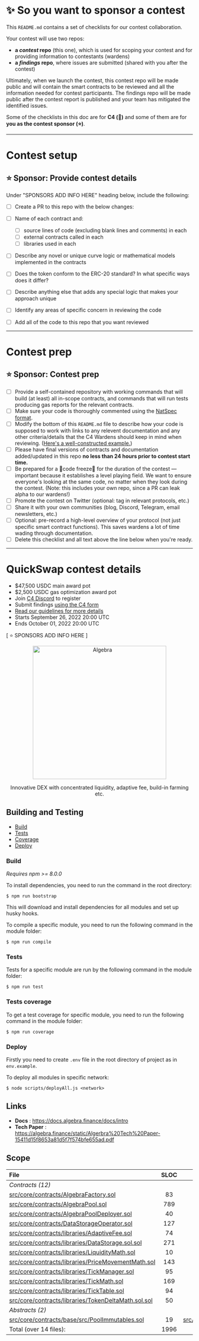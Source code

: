 # ✨ So you want to sponsor a contest

This `README.md` contains a set of checklists for our contest collaboration.

Your contest will use two repos: 
- **a _contest_ repo** (this one), which is used for scoping your contest and for providing information to contestants (wardens)
- **a _findings_ repo**, where issues are submitted (shared with you after the contest) 

Ultimately, when we launch the contest, this contest repo will be made public and will contain the smart contracts to be reviewed and all the information needed for contest participants. The findings repo will be made public after the contest report is published and your team has mitigated the identified issues.

Some of the checklists in this doc are for **C4 (🐺)** and some of them are for **you as the contest sponsor (⭐️)**.

---

# Contest setup

## ⭐️ Sponsor: Provide contest details

Under "SPONSORS ADD INFO HERE" heading below, include the following:

- [ ] Create a PR to this repo with the below changes:
- [ ] Name of each contract and:
  - [ ] source lines of code (excluding blank lines and comments) in each
  - [ ] external contracts called in each
  - [ ] libraries used in each
- [ ] Describe any novel or unique curve logic or mathematical models implemented in the contracts
- [ ] Does the token conform to the ERC-20 standard? In what specific ways does it differ?
- [ ] Describe anything else that adds any special logic that makes your approach unique
- [ ] Identify any areas of specific concern in reviewing the code
- [ ] Add all of the code to this repo that you want reviewed


---

# Contest prep

## ⭐️ Sponsor: Contest prep
- [ ] Provide a self-contained repository with working commands that will build (at least) all in-scope contracts, and commands that will run tests producing gas reports for the relevant contracts.
- [ ] Make sure your code is thoroughly commented using the [NatSpec format](https://docs.soliditylang.org/en/v0.5.10/natspec-format.html#natspec-format).
- [ ] Modify the bottom of this `README.md` file to describe how your code is supposed to work with links to any relevent documentation and any other criteria/details that the C4 Wardens should keep in mind when reviewing. ([Here's a well-constructed example.](https://github.com/code-423n4/2021-06-gro/blob/main/README.md))
- [ ] Please have final versions of contracts and documentation added/updated in this repo **no less than 24 hours prior to contest start time.**
- [ ] Be prepared for a 🚨code freeze🚨 for the duration of the contest — important because it establishes a level playing field. We want to ensure everyone's looking at the same code, no matter when they look during the contest. (Note: this includes your own repo, since a PR can leak alpha to our wardens!)
- [ ] Promote the contest on Twitter (optional: tag in relevant protocols, etc.)
- [ ] Share it with your own communities (blog, Discord, Telegram, email newsletters, etc.)
- [ ] Optional: pre-record a high-level overview of your protocol (not just specific smart contract functions). This saves wardens a lot of time wading through documentation.
- [ ] Delete this checklist and all text above the line below when you're ready.

---

# QuickSwap contest details
- $47,500 USDC main award pot
- $2,500 USDC gas optimization award pot
- Join [C4 Discord](https://discord.gg/code4rena) to register
- Submit findings [using the C4 form](https://code4rena.com/contests/2022-09-quickswap-contest/submit)
- [Read our guidelines for more details](https://docs.code4rena.com/roles/wardens)
- Starts September 26, 2022 20:00 UTC
- Ends October 01, 2022 20:00 UTC

[ ⭐️ SPONSORS ADD INFO HERE ]

<p align="center">
  <a href="https://algebra.finance/"><img alt="Algebra" src="logo.svg" width="360"></a>
</p>

<p align="center">
Innovative DEX with concentrated liquidity, adaptive fee, build-in farming etc.
</p>

## Building and Testing
 
- [Build](#Build)
- [Tests](#Tests)
- [Coverage](#Tests-coverage)
- [Deploy](#Deploy)


### Build

*Requires npm >= 8.0.0*

To install dependencies, you need to run the command in the root directory:
```
$ npm run bootstrap
```
This will download and install dependencies for all modules and set up husky hooks.



To compile a specific module, you need to run the following command in the module folder:
```
$ npm run compile
```


### Tests

Tests for a specific module are run by the following command in the module folder:
```
$ npm run test
```

### Tests coverage

To get a test coverage for specific module, you need to run the following command in the module folder:

```
$ npm run coverage
```

### Deploy
Firstly you need to create `.env` file in the root directory of project as in `env.example`.

To deploy all modules in specific network:
```
$ node scripts/deployAll.js <network>
```

## Links

- **Docs** : https://docs.algebra.finance/docs/intro
- **Tech Paper** : https://algebra.finance/static/Algerbra%20Tech%20Paper-15411d15f8653a81d5f7f574bfe655ad.pdf


## Scope
|File|SLOC|Coverage|
|:-|:-:|:-:|
|_Contracts (12)_|
|[src/core/contracts/AlgebraFactory.sol](https://github.com/code-423n4/2022-09-quickswap/blob/main/src/contracts/AlgebraFactory.sol)|83|100%|
|[src/core/contracts/AlgebraPool.sol](https://github.com/code-423n4/2022-09-quickswap/blob/main/src/contracts/AlgebraPool.sol)|789|100%|
|[src/core/contracts/AlgebraPoolDeployer.sol](https://github.com/code-423n4/2022-09-quickswap/blob/main/src/contracts/AlgebraPoolDeployer.sol)|40|100%|
|[src/core/contracts/DataStorageOperator.sol](https://github.com/code-423n4/2022-09-quickswap/blob/main/src/contracts/DataStorageOperator.sol)|127|96.55%|
|[src/core/contracts/libraries/AdaptiveFee.sol](https://github.com/code-423n4/2022-09-quickswap/blob/main/src/contracts/libraries/AdaptiveFee.soll)|74|97.37%|
|[src/core/contracts/libraries/DataStorage.sol.sol](https://github.com/code-423n4/2022-09-quickswap/blob/main/src/contracts/libraries/DataStorage.sol.soll)|271|94.29%|
|[src/core/contracts/libraries/LiquidityMath.sol](https://github.com/code-423n4/2022-09-quickswap/blob/main/src/contracts/libraries/LiquidityMath.sol)|10|100%|
|[src/core/contracts/libraries/PriceMovementMath.sol](https://github.com/code-423n4/2022-09-quickswap/blob/main/src/contracts/libraries/PriceMovementMath.sol)|143|98.11%|
|[src/core/contracts/libraries/TickManager.sol](https://github.com/code-423n4/2022-09-quickswap/blob/main/src/contracts/libraries/TickManager.sol)|95|100%|
|[src/core/contracts/libraries/TickMath.sol](https://github.com/code-423n4/2022-09-quickswap/blob/main/src/contracts/libraries/TickMath.sol)|169|100%|
|[src/core/contracts/libraries/TickTable.sol](https://github.com/code-423n4/2022-09-quickswap/blob/main/src/contracts/libraries/TickTable.sol)|94|100%|
|[src/core/contracts/libraries/TokenDeltaMath.sol.sol](https://github.com/code-423n4/2022-09-quickswap/blob/main/src/contracts/libraries/TokenDeltaMath.sol.sol)|50|100%|
|_Abstracts (2)_|
|[src/core/contracts/base/src/PoolImmutables.sol](https://github.com/code-423n4/2022-09-quickswap/blob/main/src/contracts/base/src/PoolImmutables.sol)|19|[src/core/contracts/base/src/PoolState.sol](https://github.com/code-423n4/2022-09-quickswap/blob/main/src/contracts/base/src/PoolState.sol)|32|-|
|Total (over 14 files):|1996|98.86%|

### 